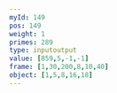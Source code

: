 ```yaml
---
myId: 149
pos: 149
weight: 1
primes: 289
type: inputoutput
value: [859,5,-1,-1]
frame: [1,30,200,8,10,40]
object: [1,5,8,16,18]
---
```

